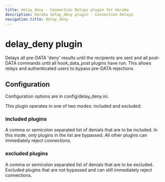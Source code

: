 ```yaml
---
title: delay_deny - Connection Delays plugin for Haraka
description: Haraka delay_deny plugin - Connection Delays
navigation.title: delay_deny
---
```


# delay_deny plugin

Delays all pre-DATA 'deny' results until the recipients are sent
and all post-DATA commands until all hook\_data\_post plugins have run.
This allows relays and authenticated users to bypass pre-DATA rejections.

## Configuration

Configuration options are in config/delay\_deny.ini.

This plugin operates in one of two modes: included and excluded.

### included plugins

A comma or semicolon separated list of denials that are to be included.
In this mode, _only_ plugins in the list are bypassed. All other plugins
can immediately reject connections.

### excluded plugins

A comma or semicolon separated list of denials that are to be excluded.
Excluded plugins that are not bypassed and can still immediately reject
connections.